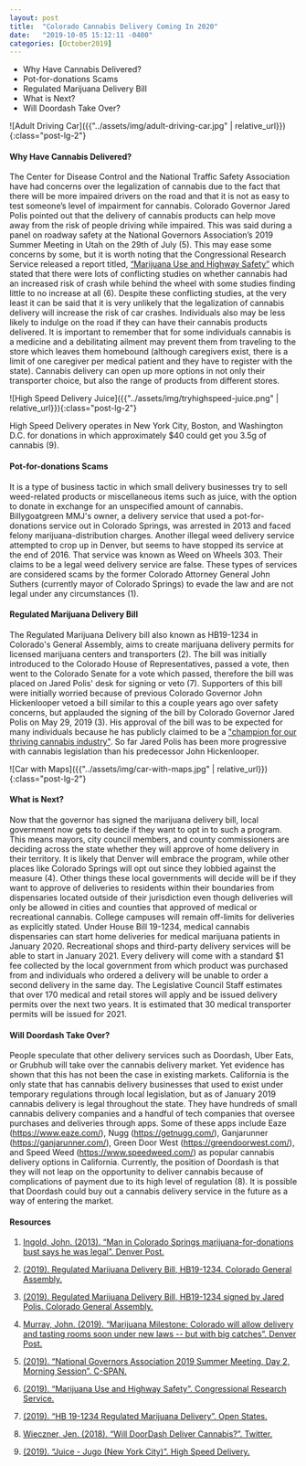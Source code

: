 ```yaml
---
layout: post
title:  "Colorado Cannabis Delivery Coming In 2020"
date:   "2019-10-05 15:12:11 -0400"
categories: [October2019]
---
```



* Why Have Cannabis Delivered?
* Pot-for-donations Scams
* Regulated Marijuana Delivery Bill
* What is Next? 
* Will Doordash Take Over?



![Adult Driving Car]({{"../assets/img/adult-driving-car.jpg" | relative_url}}){:class="post-lg-2"}

#### Why Have Cannabis Delivered?
The Center for Disease Control and the National Traffic Safety Association have had concerns over the legalization of cannabis due to the fact that there will be more impaired drivers on the road and that it is not as easy to test someone’s level of impairment for cannabis. Colorado Governor Jared Polis pointed out that the delivery of cannabis products can help move away from the risk of people driving while impaired. This was said during a panel on roadway safety at the National Governors Association’s 2019 Summer Meeting in Utah on the 29th of July (5). This may ease some concerns by some, but it is worth noting that the Congressional Research Service released a report titled, [“Marijuana Use and Highway Safety”](https://fas.org/sgp/crs/misc/R45719.pdf) which stated that there were lots of conflicting studies on whether cannabis had an increased risk of crash while behind the wheel with some studies finding little to no increase at all (6). Despite these conflicting studies, at the very least it can be said that it is very unlikely that the legalization of cannabis delivery will increase the risk of car crashes. Individuals also may be less likely to indulge on the road if they can have their cannabis products delivered. It is important to remember that for some individuals cannabis is a medicine and a debilitating ailment may prevent them from traveling to the store which leaves them homebound (although caregivers exist, there is a limit of one caregiver per medical patient and they have to register with the state). Cannabis delivery can open up more options in not only their transporter choice, but also the range of products from different stores. 
 
![High Speed Delivery Juice]({{"../assets/img/tryhighspeed-juice.png" | relative_url}}){:class="post-lg-2"}
<div class="text-center blog-caption">
High Speed Delivery operates in New York City, Boston, and Washington D.C. for donations in which approximately $40 could get you 3.5g of cannabis (9).
</div>

#### Pot-for-donations Scams
It is a type of business tactic in which small delivery businesses try to sell weed-related products or miscellaneous items such as juice, with the option to donate in exchange for an unspecified amount of cannabis. Billygoatgreen MMJ's owner, a delivery service that used a pot-for-donations service out in Colorado Springs, was arrested in 2013 and faced felony marijuana-distribution charges. Another illegal weed delivery service attempted to crop up in Denver, but seems to have stopped its service at the end of 2016. That service was known as Weed on Wheels 303. Their claims to be a legal weed delivery service are false. These types of services are considered scams by the former Colorado Attorney General John Suthers (currently mayor of Colorado Springs) to evade the law and are not legal under any circumstances (1).

#### Regulated Marijuana Delivery Bill
The Regulated Marijuana Delivery bill also known as HB19-1234 in Colorado's General Assembly, aims to create marijuana delivery permits for licensed marijuana centers and transporters (2). The bill was initially introduced to the Colorado House of Representatives, passed a vote, then went to the Colorado Senate for a vote which passed, therefore the bill was placed on Jared Polis' desk for signing or veto (7). Supporters of this bill were initially worried because of previous Colorado Governor John Hickenlooper vetoed a bill similar to this a couple years ago over safety concerns, but applauded the signing of the bill by Colorado Governor Jared Polis on May 29, 2019 (3). His approval of the bill was to be expected for many individuals because he has publicly claimed to be a ["champion for our thriving cannabis industry"](https://twitter.com/PolisForCO/status/999322645551181824). So far Jared Polis has been more progressive with cannabis legislation than his predecessor John Hickenlooper. 

![Car with Maps]({{"../assets/img/car-with-maps.jpg" | relative_url}}){:class="post-lg-2"} 

#### What is Next? 
Now that the governor has signed the marijuana delivery bill, local government now gets to decide if they want to opt in to such a program. This means mayors, city council members, and county commissioners are deciding across the state whether they will approve of home delivery in their territory. It is likely that Denver will embrace the program, while other places like Colorado Springs will opt out since they lobbied against the measure (4). Other things these local governments will decide will be if they want to approve of deliveries to residents within their boundaries from dispensaries located outside of their jurisdiction even though deliveries will only be allowed in cities and counties that approved of medical or recreational cannabis. College campuses will remain off-limits for deliveries as explicitly stated. Under House Bill 19-1234, medical cannabis dispensaries can start home deliveries for medical marijuana patients in January 2020. Recreational shops and third-party delivery services will be able to start in January 2021. Every delivery will come with a standard $1 fee collected by the local government from which product was purchased from and individuals who ordered a delivery will be unable to order a second delivery in the same day. The Legislative Council Staff estimates that over 170 medical and retail stores will apply and be issued delivery permits over the next two years. It is estimated that 30 medical transporter permits will be issued for 2021. 

#### Will Doordash Take Over?
People speculate that other delivery services such as Doordash, Uber Eats, or Grubhub will take over the cannabis delivery market. Yet evidence has shown that this has not been the case in existing markets. California is the only state that has cannabis delivery businesses that used to exist under temporary regulations through local legislation, but as of January 2019 cannabis delivery is legal throughout the state. They have hundreds of small cannabis delivery companies and a handful of tech companies that oversee purchases and deliveries through apps. Some of these apps include Eaze (https://www.eaze.com/), Nugg (https://getnugg.com/), Ganjarunner (https://ganjarunner.com/), Green Door West (https://greendoorwest.com/), and Speed Weed (https://www.speedweed.com/) as popular cannabis delivery options in California. Currently, the position of Doordash is that they will not leap on the opportunity to deliver cannabis because of complications of payment due to its high level of regulation (8). It is possible that Doordash could buy out a cannabis delivery service in the future as a way of entering the market.

#### Resources
1. <a href="https://www.denverpost.com/2013/02/25/man-in-colorado-springs-marijuana-for-donations-bust-says-he-was-legal/">Ingold, John. (2013). “Man in Colorado Springs marijuana-for-donations bust says he was legal”. Denver Post. </a>

2. <a href="https://leg.colorado.gov/bills/hb19-1234">(2019). Regulated Marijuana Delivery Bill, HB19-1234. Colorado General Assembly.</a>

3. <a href="http://leg.colorado.gov/sites/default/files/2019a_1234_signed.pdf">(2019). Regulated Marijuana Delivery Bill, HB19-1234 signed by Jared Polis. Colorado General Assembly.</a>

4. <a href="https://www.denverpost.com/2019/05/29/marijuana-delivery-tasting-rooms-colorado/">Murray, John. (2019). “Marijuana Milestone: Colorado will allow delivery and tasting rooms soon under new laws -- but with big catches”. Denver Post.</a>

5. <a href="https://www.c-span.org/video/?462625-1/national-governors-association-2019-summer-meeting-day-2-morning-session">(2019). “National Governors Association 2019 Summer Meeting, Day 2, Morning Session”. C-SPAN.</a>

6. <a href="https://fas.org/sgp/crs/misc/R45719.pdf">(2019). “Marijuana Use and Highway Safety”. Congressional Research Service.</a>

7. <a href="https://openstates.org/co/bills/2019A/HB19-1234/">(2019). “HB 19-1234 Regulated Marijuana Delivery”. Open States.</a>

8. <a href="https://twitter.com/jenwieczner/status/1019603916546166784">Wieczner, Jen. (2018). “Will DoorDash Deliver Cannabis?”. Twitter.</a>

9. <a href="https://tryhighspeed.com/product/juice-jugo-new-york-city/">(2019). “Juice - Jugo (New York City)”. High Speed Delivery.</a>
